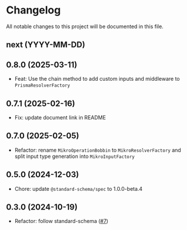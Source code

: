 # Changelog

All notable changes to this project will be documented in this file.

## next (YYYY-MM-DD)

## 0.8.0 (2025-03-11)

- Feat: Use the chain method to add custom inputs and middleware to `PrismaResolverFactory`
  
## 0.7.1 (2025-02-16)

* Fix: update document link in README

## 0.7.0 (2025-02-05)

* Refactor: rename `MikroOperationBobbin` to `MikroResolverFactory` and split input type generation into `MikroInputFactory`

## 0.5.0 (2024-12-03)

* Chore: update `@standard-schema/spec` to 1.0.0-beta.4

## 0.3.0 (2024-10-19)

* Refactor: follow standard-schema ([#7](https://github.com/modevol-com/gqloom/pull/7))
